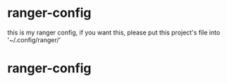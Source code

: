 # ranger-config
this is my ranger config, if you want this, please put this project's file into '~/.config/ranger/'
# ranger-config
